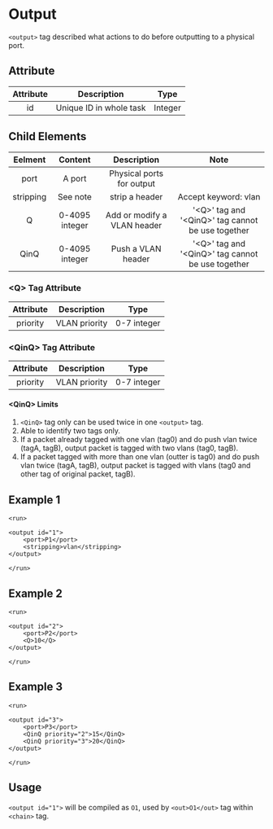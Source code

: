 Output
============

`<output>` tag described what actions to do before outputting to a physical port.

<h2>Attribute</h2>

| Attribute |       Description       |   Type  |
|:---------:|:-----------------------:|:-------:|
|     id    | Unique ID in whole task | Integer |

<h2>Child Elements</h2>

|  Eelment  |     Content    |         Description         |                          Note                         |
|:---------:|:--------------:|:---------------------------:|:-----------------------------------------------------:|
|    port   |     A port     |  Physical ports for output  |                                                       |
| stripping |    See note    |        strip a header       |                  Accept keyword: vlan                 |
|     Q     | 0-4095 integer | Add or modify a VLAN header | '\<Q\>' tag and '\<QinQ\>' tag cannot be use together |
|    QinQ   | 0-4095 integer |      Push a VLAN header     | '\<Q\>' tag and '\<QinQ\>' tag cannot be use together |

<h3>&lt;Q&gt; Tag Attribute</h3>

| Attribute |  Description  |     Type    |
|:---------:|:-------------:|:-----------:|
|  priority | VLAN priority | 0-7 integer |

<h3>&lt;QinQ&gt; Tag Attribute</h3>

| Attribute |  Description  |     Type    |
|:---------:|:-------------:|:-----------:|
|  priority | VLAN priority | 0-7 integer |

<h4>&lt;QinQ&gt; Limits</h4>

1. `<QinQ>` tag only can be used twice in one `<output>` tag.
2. Able to identify two tags only.
3. If a packet already tagged with one vlan (tag0) and do push vlan twice (tagA, tagB), output packet is tagged with two vlans (tag0, tagB).
4. If a packet tagged with more than one vlan (outter is tag0) and do push vlan twice (tagA, tagB), output packet is tagged with vlans (tag0 and other tag of original packet, tagB).

<h2>Example 1</h2>

```
<run>

<output id="1">
    <port>P1</port>
    <stripping>vlan</stripping>
</output>

</run>
```

<h2>Example 2</h2>

```
<run>

<output id="2">
    <port>P2</port>
    <Q>10</Q>
</output>

</run>
```

<h2>Example 3</h2>

```
<run>

<output id="3">
    <port>P3</port>
    <QinQ priority="2">15</QinQ>
    <QinQ priority="3">20</QinQ>
</output>

</run>
```

<h2>Usage</h2>

`<output id="1">` will be compiled as `O1`, used by `<out>O1</out>` tag within `<chain>` tag.
